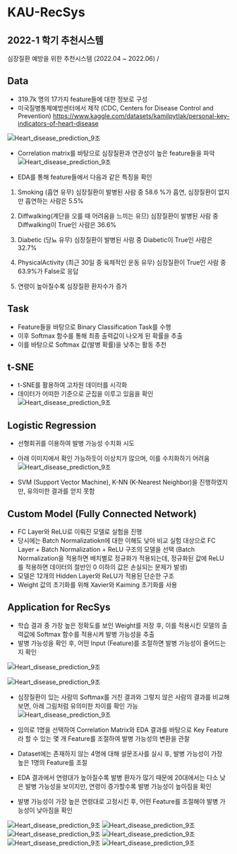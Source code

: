 # KAU-RecSys
## 2022-1 학기 추천시스템

심장질환 예방을 위한 추천시스템 (2022.04 ~ 2022.06) / 

## Data 
- 319.7k 명의 17가지 feature들에 대한 정보로 구성
- 미국질병통제예방센터에서 제작 (CDC, Centers for Disease Control and Prevention)
https://www.kaggle.com/datasets/kamilpytlak/personal-key-indicators-of-heart-disease

![Heart_disease_prediction_9조](https://user-images.githubusercontent.com/94584793/212479049-cca39ed7-6d0f-4345-9359-4b62fed96735.jpg)

- Correlation matrix를 바탕으로 심장질환과 연관성이 높은 feature들을 파악
![Heart_disease_prediction_9조](https://user-images.githubusercontent.com/94584793/212479602-80ecf43e-7125-4a54-9b9b-36f3b15bf40f.jpg)

- EDA를 통해 feature들에서 다음과 같은 특징을 확인
1. Smoking (흡연 유무) 
심장질환이 발병된 사람 중 58.6 %가 흡연, 심장질환이 없지만 흡연하는 사람은 5.5%

2. Diffwalking(계단을 오를 때 어려움을 느끼는 유므)
심장질환이 발병된 사람 중 Diffwalking이 True인 사람은 36.6%

3. Diabetic (당뇨 유무)
심장질환이 발병된 사람 중 Diabetic이 True인 사람은 32.7%

4. PhysicalActivity (최근 30일 중 육체적인 운동 유무)
심장질환이 True인 사람 중 63.9%가 False로 응답

5. 연령이 높아질수록 심장질환 환자수가 증가


## Task
- Feature들을 바탕으로 Binary Classification Task를 수행
- 이후 Softmax 함수를 통해 최종 출력값이 나오게 된 확률을 추출 
- 이를 바탕으로 Softmax 값(발병 확률)을 낮추는 활동 추천


## t-SNE
- t-SNE를 활용하여 고차원 데이터를 시각화
- 데이터가 어떠한 기준으로 군집을 이루고 있음을 확인
![Heart_disease_prediction_9조](https://user-images.githubusercontent.com/94584793/212541192-d82767f7-b64c-4f58-b12d-531c2b2f6f0c.jpg)

## Logistic Regression
- 선형회귀를 이용하여 발병 가능성 수치화 시도
- 아래 이미지에서 확인 가능하듯이 이상치가 많으며, 이를 수치화하기 어려움
![Heart_disease_prediction_9조](https://user-images.githubusercontent.com/94584793/212541380-61993d03-1472-4c1d-ab6b-aafcfde57f5a.jpg)

- SVM (Support Vector Machine), K-NN (K-Nearest Neighbor)을 진행하였지만, 유의미한 결과를 얻지 못함

## Custom Model (Fully Connected Network)
- FC Layer와 ReLU로 이뤄진 모델로 실험을 진행
- 당시에는 Batch Normalizatiokn에 대한 이해도 낮아 비교 실험 대상으로 FC Layer + Batch Normalization + ReLU 구조의 모델을 선택
(Batch Normalization을 적용하면 배치별로 정규화가 적용되는데, 정규화된 값에 ReLU를 적용하면 데이터의 절반인 0 이하의 값은 손실되는 문제가 발생)
- 모델은 12개의 Hidden Layer와 ReLU가 적용된 단순한 구조
- Weight 값의 초기화를 위해 Xavier와 Kaiming 초기화를 사용

## Application for RecSys
- 학습 결과 중 가장 높은 정확도를 보인 Weight를 저장 후, 이를 적용시킨 모델의 출력값에 Softmax 함수를 적용시켜 발병 가능성을 추출
- 발병 가능성을 확인 후, 어떤 Input (Feature)를 조절하면 발병 가능성이 줄어드는지 확인

![Heart_disease_prediction_9조](https://user-images.githubusercontent.com/94584793/212544613-4915c8bf-a5ba-48b3-82e2-d005bb4b2079.jpg)

![Heart_disease_prediction_9조](https://user-images.githubusercontent.com/94584793/212545002-83c7a144-4bb9-4618-8b79-f7537d9f9619.jpg)

- 심장질환이 있는 사람의 Softmax를 거친 결과와 그렇지 않은 사람의 결과를 비교해보면, 아래 그림처럼 유의미한 차이를 확인 가능
![Heart_disease_prediction_9조](https://user-images.githubusercontent.com/94584793/212545853-9980fcdf-0ec9-4981-98c3-e2c9c3bd7598.jpg)

- 임의로 1명을 선택하여 Correlation Matrix와 EDA 결과를 바탕으로 Key Feature라 할 수 있는 몇 개 Feature를 조절하여 발병 가능성의 변환을 관찰
- Dataset에는 존재하지 않는 4명에 대해 설문조사를 실시 후, 발병 가능성이 가장 높은 1명의 Feature를 조절
- EDA 결과에서 연령대가 높아질수록 발병 환자가 많기 때문에 20대에서는 다소 낮은 발병 가능성을 보이지만, 연령이 증가할수록 발병 가능성이 높아짐을 확인
- 발병 가능성이 가장 높은 연령대로 고정시킨 후, 어떤 Feature를 조절해야 발병 가능성이 낮아짐을 확인



![Heart_disease_prediction_9조](https://user-images.githubusercontent.com/94584793/212546477-8715cc57-533a-4ce1-92aa-982fc9f9a318.jpg)
![Heart_disease_prediction_9조](https://user-images.githubusercontent.com/94584793/212546524-b7bf2251-a685-4107-aecf-f8958dc5d672.jpg)
![Heart_disease_prediction_9조](https://user-images.githubusercontent.com/94584793/212546622-6b5cc61c-df19-4f30-ba27-7eaa57336073.jpg)
![Heart_disease_prediction_9조](https://user-images.githubusercontent.com/94584793/212546639-24c23476-5894-4efd-aea1-3a6d2d4957da.jpg)
![Heart_disease_prediction_9조](https://user-images.githubusercontent.com/94584793/212546655-495a3e43-7405-4b4f-aa12-fe0c423a285c.jpg)
![Heart_disease_prediction_9조](https://user-images.githubusercontent.com/94584793/212546668-7bd0b204-fc86-461b-857a-5c43eaa61c6d.jpg)







